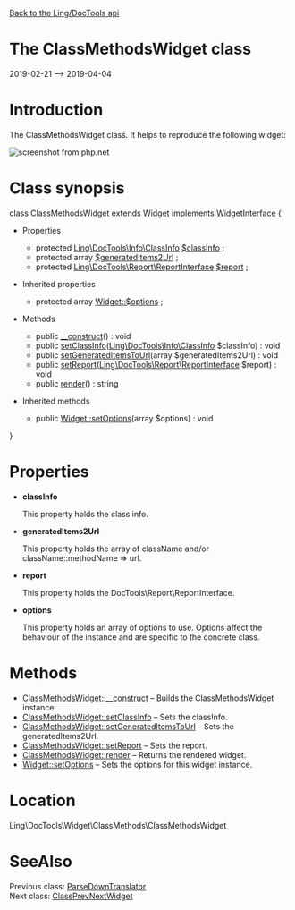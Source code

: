 [Back to the Ling/DocTools api](https://github.com/lingtalfi/DocTools/blob/master/doc/api/Ling/DocTools.md)



The ClassMethodsWidget class
================
2019-02-21 --> 2019-04-04






Introduction
============

The ClassMethodsWidget class.
It helps to reproduce the following widget:

![screenshot from php.net](http://lingtalfi.com/img/universe/DocTools/class-methods-widget.png)



Class synopsis
==============


class <span class="pl-k">ClassMethodsWidget</span> extends [Widget](https://github.com/lingtalfi/DocTools/blob/master/doc/api/Ling/DocTools/Widget/Widget.md) implements [WidgetInterface](https://github.com/lingtalfi/DocTools/blob/master/doc/api/Ling/DocTools/Widget/WidgetInterface.md) {

- Properties
    - protected [Ling\DocTools\Info\ClassInfo](https://github.com/lingtalfi/DocTools/blob/master/doc/api/Ling/DocTools/Info/ClassInfo.md) [$classInfo](#property-classInfo) ;
    - protected array [$generatedItems2Url](#property-generatedItems2Url) ;
    - protected [Ling\DocTools\Report\ReportInterface](https://github.com/lingtalfi/DocTools/blob/master/doc/api/Ling/DocTools/Report/ReportInterface.md) [$report](#property-report) ;

- Inherited properties
    - protected array [Widget::$options](#property-options) ;

- Methods
    - public [__construct](https://github.com/lingtalfi/DocTools/blob/master/doc/api/Ling/DocTools/Widget/ClassMethods/ClassMethodsWidget/__construct.md)() : void
    - public [setClassInfo](https://github.com/lingtalfi/DocTools/blob/master/doc/api/Ling/DocTools/Widget/ClassMethods/ClassMethodsWidget/setClassInfo.md)([Ling\DocTools\Info\ClassInfo](https://github.com/lingtalfi/DocTools/blob/master/doc/api/Ling/DocTools/Info/ClassInfo.md) $classInfo) : void
    - public [setGeneratedItemsToUrl](https://github.com/lingtalfi/DocTools/blob/master/doc/api/Ling/DocTools/Widget/ClassMethods/ClassMethodsWidget/setGeneratedItemsToUrl.md)(array $generatedItems2Url) : void
    - public [setReport](https://github.com/lingtalfi/DocTools/blob/master/doc/api/Ling/DocTools/Widget/ClassMethods/ClassMethodsWidget/setReport.md)([Ling\DocTools\Report\ReportInterface](https://github.com/lingtalfi/DocTools/blob/master/doc/api/Ling/DocTools/Report/ReportInterface.md) $report) : void
    - public [render](https://github.com/lingtalfi/DocTools/blob/master/doc/api/Ling/DocTools/Widget/ClassMethods/ClassMethodsWidget/render.md)() : string

- Inherited methods
    - public [Widget::setOptions](https://github.com/lingtalfi/DocTools/blob/master/doc/api/Ling/DocTools/Widget/Widget/setOptions.md)(array $options) : void

}




Properties
=============

- <span id="property-classInfo"><b>classInfo</b></span>

    This property holds the class info.
    
    

- <span id="property-generatedItems2Url"><b>generatedItems2Url</b></span>

    This property holds the array of className and/or className::methodName => url.
    
    

- <span id="property-report"><b>report</b></span>

    This property holds the DocTools\Report\ReportInterface.
    
    

- <span id="property-options"><b>options</b></span>

    This property holds an array of options to use. Options affect the behaviour of the instance and
    are specific to the concrete class.
    
    



Methods
==============

- [ClassMethodsWidget::__construct](https://github.com/lingtalfi/DocTools/blob/master/doc/api/Ling/DocTools/Widget/ClassMethods/ClassMethodsWidget/__construct.md) &ndash; Builds the ClassMethodsWidget instance.
- [ClassMethodsWidget::setClassInfo](https://github.com/lingtalfi/DocTools/blob/master/doc/api/Ling/DocTools/Widget/ClassMethods/ClassMethodsWidget/setClassInfo.md) &ndash; Sets the classInfo.
- [ClassMethodsWidget::setGeneratedItemsToUrl](https://github.com/lingtalfi/DocTools/blob/master/doc/api/Ling/DocTools/Widget/ClassMethods/ClassMethodsWidget/setGeneratedItemsToUrl.md) &ndash; Sets the generatedItems2Url.
- [ClassMethodsWidget::setReport](https://github.com/lingtalfi/DocTools/blob/master/doc/api/Ling/DocTools/Widget/ClassMethods/ClassMethodsWidget/setReport.md) &ndash; Sets the report.
- [ClassMethodsWidget::render](https://github.com/lingtalfi/DocTools/blob/master/doc/api/Ling/DocTools/Widget/ClassMethods/ClassMethodsWidget/render.md) &ndash; Returns the rendered widget.
- [Widget::setOptions](https://github.com/lingtalfi/DocTools/blob/master/doc/api/Ling/DocTools/Widget/Widget/setOptions.md) &ndash; Sets the options for this widget instance.





Location
=============
Ling\DocTools\Widget\ClassMethods\ClassMethodsWidget


SeeAlso
==============
Previous class: [ParseDownTranslator](https://github.com/lingtalfi/DocTools/blob/master/doc/api/Ling/DocTools/Translator/ParseDownTranslator.md)<br>Next class: [ClassPrevNextWidget](https://github.com/lingtalfi/DocTools/blob/master/doc/api/Ling/DocTools/Widget/ClassPrevNext/ClassPrevNextWidget.md)<br>
